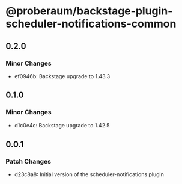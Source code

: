 # @proberaum/backstage-plugin-scheduler-notifications-common

## 0.2.0

### Minor Changes

- ef0946b: Backstage upgrade to 1.43.3

## 0.1.0

### Minor Changes

- d1c0e4c: Backstage upgrade to 1.42.5

## 0.0.1

### Patch Changes

- d23c8a8: Initial version of the scheduler-notifications plugin
